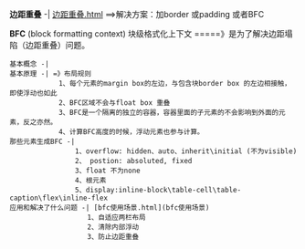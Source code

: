 **边距重叠** -| [边距重叠.html](边距重叠.html) ==>解决方案：加border 或padding 或者BFC

**BFC** (block formatting context) 块级格式化上下文 =====》是为了解决边距塌陷（边距重叠）问题。

    基本概念 -|
    基本原理 -| =》布局规则
                1、每个元素的margin box的左边，与包含块border box 的左边相接触，即使浮动也如此
                2、BFC区域不会与float box 重叠
                3、BFC是一个隔离的独立的容器，容器里面的子元素的不会影响到外面的元素，反之亦然。
                4、计算BFC高度的时候，浮动元素也参与计算。
    那些元素生成BFC -|
                    1、overflow: hidden、auto、inherit\initial (不为visible)
                    2、 postion: absoluted, fixed
                    3、float 不为none
                    4、根元素
                    5、display:inline-block\table-cell\table-caption\flex\inline-flex
    应用和解决了什么问题 -| [bfc使用场景.html](bfc使用场景)
                       1、自适应两栏布局
                       2、清除内部浮动
                       3、防止边距重叠